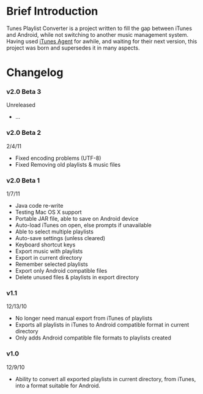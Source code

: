 # Brief Introduction #

Tunes Playlist Converter is a project written to fill the gap between iTunes and Android, while not switching to another music management system. Having used [iTunes Agent](http://ita.sourceforge.net/) for awhile, and waiting for their next version, this project was born and supersedes it in many aspects.


# Changelog #

### v2.0 Beta 3 ###
Unreleased
  * ...

### v2.0 Beta 2 ###
2/4/11
  * Fixed encoding problems (UTF-8)
  * Fixed Removing old playlists & music files

### v2.0 Beta 1 ###
1/7/11
  * Java code re-write
  * Testing Mac OS X support
  * Portable JAR file, able to save on Android device
  * Auto-load iTunes on open, else prompts if unavailable
  * Able to select multiple playlists
  * Auto-save settings (unless cleared)
  * Keyboard shortcut keys
  * Export music with playlists
  * Export in current directory
  * Remember selected playlists
  * Export only Android compatible files
  * Delete unused files & playlists in export directory

### v1.1 ###
12/13/10
  * No longer need manual export from iTunes of playlists
  * Exports all playlists in iTunes to Android compatible format in current directory
  * Only adds Android compatible file formats to playlists created

### v1.0 ###
12/9/10
  * Ability to convert all exported playlists in current directory, from iTunes, into a format suitable for Android.